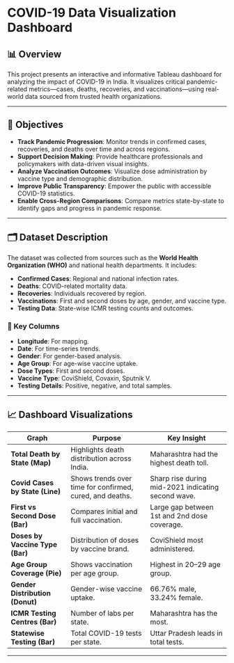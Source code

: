 
# COVID-19 Data Visualization Dashboard

## 📊 Overview

This project presents an interactive and informative Tableau dashboard for analyzing the impact of COVID-19 in India. It visualizes critical pandemic-related metrics—cases, deaths, recoveries, and vaccinations—using real-world data sourced from trusted health organizations.


---

## 🎯 Objectives

- **Track Pandemic Progression**: Monitor trends in confirmed cases, recoveries, and deaths over time and across regions.
- **Support Decision Making**: Provide healthcare professionals and policymakers with data-driven visual insights.
- **Analyze Vaccination Outcomes**: Visualize dose administration by vaccine type and demographic distribution.
- **Improve Public Transparency**: Empower the public with accessible COVID-19 statistics.
- **Enable Cross-Region Comparisons**: Compare metrics state-by-state to identify gaps and progress in pandemic response.

---

## 🗂️ Dataset Description

The dataset was collected from sources such as the **World Health Organization (WHO)** and national health departments. It includes:

- **Confirmed Cases**: Regional and national infection rates.
- **Deaths**: COVID-related mortality data.
- **Recoveries**: Individuals recovered by region.
- **Vaccinations**: First and second doses by age, gender, and vaccine type.
- **Testing Data**: State-wise ICMR testing counts and outcomes.

### 🔑 Key Columns

- **Longitude**: For mapping.
- **Date**: For time-series trends.
- **Gender**: For gender-based analysis.
- **Age Group**: For age-wise vaccine uptake.
- **Dose Types**: First and second doses.
- **Vaccine Type**: CoviShield, Covaxin, Sputnik V.
- **Testing Details**: Positive, negative, and total samples.

---

## 📈 Dashboard Visualizations

| Graph | Purpose | Key Insight |
|-------|---------|-------------|
| **Total Death by State (Map)** | Highlights death distribution across India. | Maharashtra had the highest death toll. |
| **Covid Cases by State (Line)** | Shows trends over time for confirmed, cured, and deaths. | Sharp rise during mid-2021 indicating second wave. |
| **First vs Second Dose (Bar)** | Compares initial and full vaccination. | Large gap between 1st and 2nd dose coverage. |
| **Doses by Vaccine Type (Bar)** | Distribution of doses by vaccine brand. | CoviShield most administered. |
| **Age Group Coverage (Pie)** | Shows vaccination per age group. | Highest in 20–29 age group. |
| **Gender Distribution (Donut)** | Gender-wise vaccine uptake. | 66.76% male, 33.24% female. |
| **ICMR Testing Centres (Bar)** | Number of labs per state. | Maharashtra has the most. |
| **Statewise Testing (Bar)** | Total COVID-19 tests per state. | Uttar Pradesh leads in total tests. |

---
